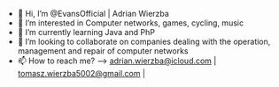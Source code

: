 - 👋 Hi, I’m @EvansOfficial | Adrian Wierzba
- 👀 I’m interested in Computer networks, games, cycling, music
- 🌱 I’m currently learning Java and PhP
- 💞️ I’m looking to collaborate on companies dealing with the operation, management and repair of computer networks
- 📫 How to reach me? --> adrian.wierzba@icloud.com | tomasz.wierzba5002@gmail.com | 

<!---
EvansOfficial/EvansOfficial is a ✨ special ✨ repository because its `README.md` (this file) appears on your GitHub profile.
You can click the Preview link to take a look at your changes.
--->
